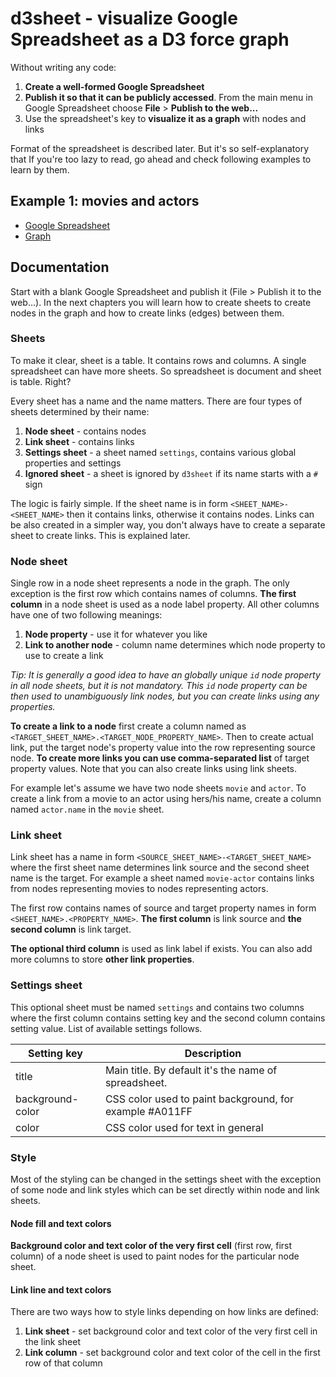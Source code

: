 # d3sheet - visualize Google Spreadsheet as a D3 force graph

Without writing any code:
 
1. **Create a well-formed Google Spreadsheet**
2. **Publish it so that it can be publicly accessed**. From the main menu in Google Spreadsheet choose **File** >
   **Publish to the web...**
3. Use the spreadsheet's key to **visualize it as a graph** with nodes and links

Format of the spreadsheet is described later. But it's so self-explanatory that If you're too lazy to read, go ahead and
check following examples to learn by them.

## Example 1: movies and actors

- [Google Spreadsheet](https://docs.google.com/spreadsheets/d/145TdEqd9nbnRFWWGUM-tdedulewUvZjRpHP7C09pIaQ/)
- [Graph](http://radoburansky.github.io/d3sheet/demo/movies-and-actors)

## Documentation

Start with a blank Google Spreadsheet and publish it (File > Publish it to the web...). In the next chapters you will
learn how to create sheets to create nodes in the graph and how to create links (edges) between them.
 
### Sheets

To make it clear, sheet is a table. It contains rows and columns. A single spreadsheet can have more sheets. So
spreadsheet is document and sheet is table. Right?

Every sheet has a name and the name matters. There are four types of sheets determined by their name:

1. **Node sheet** - contains nodes
2. **Link sheet** - contains links
3. **Settings sheet** - a sheet named `settings`, contains various global properties and settings
4. **Ignored sheet** - a sheet is ignored by `d3sheet` if its name starts with a `#` sign

The logic is fairly simple. If the sheet name is in form `<SHEET_NAME>-<SHEET_NAME>` then it contains links, otherwise
it contains nodes. Links can be also created in a simpler way, you don't always have to create a separate sheet to
create links. This is explained later. 

### Node sheet

Single row in a node sheet represents a node in the graph. The only exception is the first row which contains names of columns.
**The first column** in a node sheet is used as a node label property. All other columns have one of two following meanings:

1. **Node property** - use it for whatever you like
2. **Link to another node** - column name determines which node property to use to create a link

*Tip: It is generally a good idea to have an globally unique `id` node property in all node sheets, but it is not
mandatory. This `id` node property can be then used to unambiguously link nodes, but you can create links using any
properties.*

**To create a link to a node** first create a column named as `<TARGET_SHEET_NAME>.<TARGET_NODE_PROPERTY_NAME>`. Then to
create actual link, put the target node's property value into the row representing source node. **To create more links
you can use comma-separated list** of target property values. Note that you can also create links using link sheets.

For example let's assume we have two node sheets `movie` and `actor`. To create a link from a movie to an actor using
hers/his name, create a column named `actor.name` in the `movie` sheet.

### Link sheet

Link sheet has a name in form `<SOURCE_SHEET_NAME>-<TARGET_SHEET_NAME>` where the first sheet name determines link source and the second
sheet name is the target. For example a sheet named `movie-actor` contains links from nodes representing movies to nodes
representing actors.

The first row contains names of source and target property names in form `<SHEET_NAME>.<PROPERTY_NAME>`. **The first
column** is link source and **the second column** is link target.

**The optional third column** is used as link label if exists. You can also add more columns to store **other link
properties**.

### Settings sheet

This optional sheet must be named `settings` and contains two columns where the first column contains setting key and
the second column contains setting value. List of available settings follows.

| Setting key           | Description                                                                                |
|-----------------------|--------------------------------------------------------------------------------------------|
| title                 | Main title. By default it's the name of spreadsheet.                                       |
| background-color      | CSS color used to paint background, for example #A011FF                                    |
| color                 | CSS color used for text in general                                                         |

### Style

Most of the styling can be changed in the settings sheet with the exception of some node and link styles which can be
set directly within node and link sheets.
 
#### Node fill and text colors

**Background color and text color of the very first cell** (first row, first column) of a node sheet is used to paint
nodes for the particular node sheet.   

#### Link line and text colors

There are two ways how to style links depending on how links are defined:
 
1. **Link sheet** - set background color and text color of the very first cell in the link sheet
2. **Link column** - set background color and text color of the cell in the first row of that column